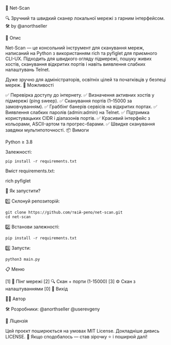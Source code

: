 📡 Net-Scan

🔍 Зручний та швидкий сканер локальної мережі з гарним інтерфейсом.
 🛠 by @anorthseller

📝 Опис

Net-Scan — це консольний інструмент для сканування мереж, написаний на Python з використанням rich та pyfiglet для приємного CLI-UX.
Підходить для швидкого огляду підмережі, пошуку живих хостів, сканування відкритих портів і навіть виявлення слабких налаштувань Telnet.

Дуже зручно для адміністраторів, освітніх цілей та початківців у безпеці мереж.
🚀 Можливості

✅ Перевірка доступу до інтернету.
✅ Визначення активних хостів у підмережі (ping sweep).
✅ Сканування портів (1–15000 за замовчуванням).
✅ Граббінг банерів сервісів на відкритих портах.
✅ Виявлення слабких паролів (admin:admin) на Telnet.
✅ Підтримка користувацьких CIDR і діапазонів портів.
✅ Красивий інтерфейс з кольорами, ASCII-артом та прогрес-барами.
✅ Швидке сканування завдяки мультипоточності.
📦 Вимоги

Python ≥ 3.8

Залежності:

    pip install -r requirements.txt

Вміст requirements.txt:

rich
pyfiglet

🔷 Як запустити?

1️⃣ Склонуй репозиторій:

    git clone https://github.com/твій-репо/net-scan.git
    cd net-scan

2️⃣ Встанови залежності:

    pip install -r requirements.txt

3️⃣ Запусти:

    python3 main.py

📋 Меню

[1] 📡 Пінг мережі
[2] 🔍 Скан + порти (1-15000)
[3] ⚙️ Скан з налаштуваннями
[0] 🚪 Вихід

🧑‍💻 Автор

🛠 Розробники: @anorthseller @userevgeny

📜 Ліцензія

Цей проєкт поширюється на умовах MIT License.
Докладніше дивись LICENSE.
👋 Якщо сподобалось — став зірочку ⭐️ і поширюй далі!

